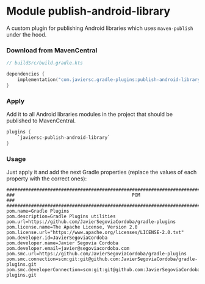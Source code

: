 # Module publish-android-library

A custom plugin for publishing Android libraries which uses `maven-publish` under the hood.

### Download from MavenCentral

```kotlin
// buildSrc/build.gradle.kts

dependencies {
    implementation("com.javiersc.gradle-plugins:publish-android-library:$version")
}
```

### Apply

Add it to all Android libraries modules in the project that should be published to MavenCentral.

```kotlin
plugins {
    `javiersc-publish-android-library`
}
```

### Usage

Just apply it and add the next Gradle properties (replace the values of each property with the
correct ones):

```properties
####################################################################################################
###                                           POM                                                ###
####################################################################################################
pom.name=Gradle Plugins
pom.description=Gradle Plugins utilities
pom.url=https://github.com/JavierSegoviaCordoba/gradle-plugins
pom.license.name=The Apache License, Version 2.0
pom.license.url="https://www.apache.org/licenses/LICENSE-2.0.txt"
pom.developer.id=JavierSegoviaCordoba
pom.developer.name=Javier Segovia Cordoba
pom.developer.email=javier@segoviacordoba.com
pom.smc.url=https://github.com/JavierSegoviaCordoba/gradle-plugins
pom.smc.connection=scm:git:git@github.com:JavierSegoviaCordoba/gradle-plugins.git
pom.smc.developerConnection=scm:git:git@github.com:JavierSegoviaCordoba/gradle-plugins.git
```
